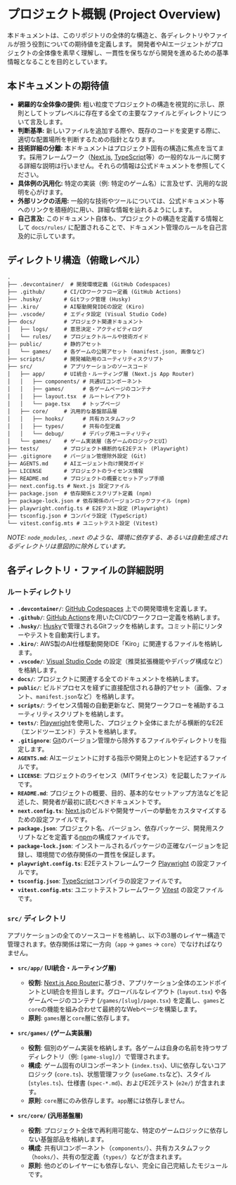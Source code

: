 # プロジェクト概観 (Project Overview)

本ドキュメントは、このリポジトリの全体的な構造と、各ディレクトリやファイルが担う役割についての期待値を定義します。
開発者やAIエージェントがプロジェクトの全体像を素早く理解し、一貫性を保ちながら開発を進めるための基準情報となることを目的としています。

## 本ドキュメントの期待値

- **網羅的な全体像の提供:** 粗い粒度でプロジェクトの構造を視覚的に示し、原則としてトップレベルに存在する全ての主要なファイルとディレクトリについて言及します。
- **判断基準:** 新しいファイルを追加する際や、既存のコードを変更する際に、適切な配置場所を判断するための指針となります。
- **技術詳細の分離:** 本ドキュメントはプロジェクト固有の構造に焦点を当てます。採用フレームワーク（[Next.js](https://nextjs.org/), [TypeScript](https://www.typescriptlang.org/)等）の一般的なルールに関する詳細な説明は行いません。それらの情報は公式ドキュメントを参照してください。
- **具体例の汎用化:** 特定の実装（例: 特定のゲーム名）に言及せず、汎用的な説明を心がけます。
- **外部リンクの活用:** 一般的な技術やツールについては、公式ドキュメント等へのリンクを積極的に用い、詳細な情報を辿れるようにします。
- **自己言及:** このドキュメント自体も、プロジェクトの構造を定義する情報として `docs/rules/` に配置されることで、ドキュメント管理のルールを自己言及的に示しています。

## ディレクトリ構造（俯瞰レベル）

```
.
├── .devcontainer/  # 開発環境定義 (GitHub Codespaces)
├── .github/      # CI/CDワークフロー定義 (GitHub Actions)
├── .husky/       # Gitフック管理 (Husky)
├── .kiro/        # AI駆動開発IDEの設定 (Kiro)
├── .vscode/      # エディタ設定 (Visual Studio Code)
├── docs/         # プロジェクト関連ドキュメント
│   ├── logs/     # 意思決定・アクティビティログ
│   └── rules/    # プロジェクトルールや技術ガイド
├── public/       # 静的アセット
│   └── games/    # 各ゲームの公開アセット (manifest.json, 画像など)
├── scripts/      # 開発補助用のユーティリティスクリプト
├── src/          # アプリケーションのソースコード
│   ├── app/      # UI統合・ルーティング層 (Next.js App Router)
│   │   ├── components/ # 共通UIコンポーネント
│   │   ├── games/      # 各ゲームページのコンテナ
│   │   ├── layout.tsx  # ルートレイアウト
│   │   └── page.tsx    # トップページ
│   ├── core/     # 汎用的な基盤部品層
│   │   ├── hooks/      # 共有カスタムフック
│   │   ├── types/      # 共有の型定義
│   │   └── debug/      # デバッグ用ユーティリティ
│   └── games/    # ゲーム実装層（各ゲームのロジックとUI）
├── tests/        # プロジェクト横断的なE2Eテスト (Playwright)
├── .gitignore    # バージョン管理除外設定 (Git)
├── AGENTS.md     # AIエージェント向け開発ガイド
├── LICENSE       # プロジェクトのライセンス情報
├── README.md     # プロジェクトの概要とセットアップ手順
├── next.config.ts # Next.js 設定ファイル
├── package.json  # 依存関係とスクリプト定義 (npm)
├── package-lock.json # 依存関係のバージョンロックファイル (npm)
├── playwright.config.ts # E2Eテスト設定 (Playwright)
├── tsconfig.json # コンパイラ設定 (TypeScript)
└── vitest.config.mts # ユニットテスト設定 (Vitest)
```
*NOTE: `node_modules`, `.next` のような、環境に依存する、あるいは自動生成されるディレクトリは意図的に除外しています。*

## 各ディレクトリ・ファイルの詳細説明

### ルートディレクトリ

- **`.devcontainer/`**: [GitHub Codespaces](https://github.co.jp/features/codespaces) 上での開発環境を定義します。
- **`.github/`**: [GitHub Actions](https://github.co.jp/features/actions)を用いたCI/CDワークフロー定義を格納します。
- **`.husky/`**: [Husky](https://typicode.github.io/husky/)で管理されるGitフックを格納します。コミット前にリンターやテストを自動実行します。
- **`.kiro/`**: AWS製のAI仕様駆動開発IDE「Kiro」に関連するファイルを格納します。
- **`.vscode/`**: [Visual Studio Code](https://code.visualstudio.com/) の設定（推奨拡張機能やデバッグ構成など）を格納します。
- **`docs/`**: プロジェクトに関連する全てのドキュメントを格納します。
- **`public/`**: ビルドプロセスを経ずに直接配信される静的アセット（画像、フォント、`manifest.json`など）を格納します。
- **`scripts/`**: ライセンス情報の自動更新など、開発ワークフローを補助するユーティリティスクリプトを格納します。
- **`tests/`**: [Playwright](https://playwright.dev/)を使用した、プロジェクト全体にまたがる横断的なE2E（エンドツーエンド）テストを格納します。
- **`.gitignore`**: [Git](https://git-scm.com/)のバージョン管理から除外するファイルやディレクトリを指定します。
- **`AGENTS.md`**: AIエージェントに対する指示や開発上のヒントを記述するファイルです。
- **`LICENSE`**: プロジェクトのライセンス（MITライセンス）を記載したファイルです。
- **`README.md`**: プロジェクトの概要、目的、基本的なセットアップ方法などを記述した、開発者が最初に読むべきドキュメントです。
- **`next.config.ts`**: [Next.js](https://nextjs.org/)のビルドや開発サーバーの挙動をカスタマイズするための設定ファイルです。
- **`package.json`**: プロジェクト名、バージョン、依存パッケージ、開発用スクリプトなどを定義する[npm](https://www.npmjs.com/)の構成ファイルです。
- **`package-lock.json`**: インストールされるパッケージの正確なバージョンを記録し、環境間での依存関係の一貫性を保証します。
- **`playwright.config.ts`**: E2Eテストフレームワーク [Playwright](https://playwright.dev/) の設定ファイルです。
- **`tsconfig.json`**: [TypeScript](https://www.typescriptlang.org/)コンパイラの設定ファイルです。
- **`vitest.config.mts`**: ユニットテストフレームワーク [Vitest](https://vitest.dev/) の設定ファイルです。

### `src/` ディレクトリ

アプリケーションの全てのソースコードを格納し、以下の3層のレイヤー構造で管理されます。依存関係は常に一方向（`app` → `games` → `core`）でなければなりません。

- **`src/app/` (UI統合・ルーティング層)**
    - **役割**: [Next.js App Router](https://nextjs.org/docs/app)に基づき、アプリケーション全体のエンドポイントとUI統合を担当します。グローバルなレイアウト (`layout.tsx`) や各ゲームページのコンテナ (`/games/[slug]/page.tsx`) を定義し、`games`と`core`の機能を組み合わせて最終的なWebページを構築します。
    - **原則**: `games`層と`core`層に依存します。

- **`src/games/` (ゲーム実装層)**
    - **役割**: 個別のゲーム実装を格納します。各ゲームは自身の名前を持つサブディレクトリ（例: `[game-slug]/`）で管理されます。
    - **構成**: ゲーム固有のUIコンポーネント (`index.tsx`)、UIに依存しないコアロジック (`core.ts`)、状態管理フック (`useGame.ts`など)、スタイル (`styles.ts`)、仕様書 (`spec-*.md`)、およびE2Eテスト (`e2e/`) が含まれます。
    - **原則**: `core`層にのみ依存します。`app`層には依存しません。

- **`src/core/` (汎用基盤層)**
    - **役割**: プロジェクト全体で再利用可能な、特定のゲームロジックに依存しない基盤部品を格納します。
    - **構成**: 共有UIコンポーネント（`components/`）、共有カスタムフック（`hooks/`）、共有の型定義（`types/`）などが含まれます。
    - **原則**: 他のどのレイヤーにも依存しない、完全に自己完結したモジュールです。
